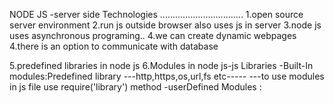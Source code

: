    NODE JS -server side Technologies
.................................
1.open source  server environment
2.run js outside browser also uses js in server
3.node js uses asynchronous programing..
4.we can create dynamic webpages
4.there is an option to communicate with database

5.predefined libraries in node js
6.Modules in node js-js Libraries 
     -Built-In modules:Predefined library
         ---http,https,os,url,fs etc-----
         ---to use modules in js file use require('library') method
     -userDefined Modules :    